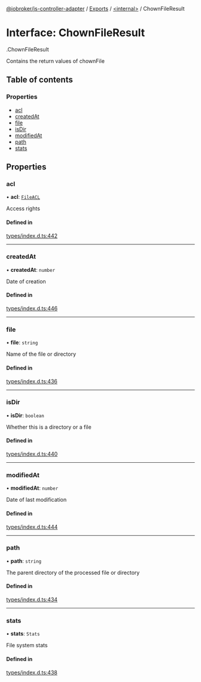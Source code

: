 [@iobroker/js-controller-adapter](../README.md) / [Exports](../modules.md) / [<internal\>](../modules/internal_.md) / ChownFileResult

# Interface: ChownFileResult

[<internal>](../modules/internal_.md).ChownFileResult

Contains the return values of chownFile

## Table of contents

### Properties

- [acl](internal_.ChownFileResult.md#acl)
- [createdAt](internal_.ChownFileResult.md#createdat)
- [file](internal_.ChownFileResult.md#file)
- [isDir](internal_.ChownFileResult.md#isdir)
- [modifiedAt](internal_.ChownFileResult.md#modifiedat)
- [path](internal_.ChownFileResult.md#path)
- [stats](internal_.ChownFileResult.md#stats)

## Properties

### acl

• **acl**: [`FileACL`](internal_.FileACL.md)

Access rights

#### Defined in

[types/index.d.ts:442](https://github.com/ioBroker/ioBroker.js-controller/blob/a0c54039/packages/types/index.d.ts#L442)

___

### createdAt

• **createdAt**: `number`

Date of creation

#### Defined in

[types/index.d.ts:446](https://github.com/ioBroker/ioBroker.js-controller/blob/a0c54039/packages/types/index.d.ts#L446)

___

### file

• **file**: `string`

Name of the file or directory

#### Defined in

[types/index.d.ts:436](https://github.com/ioBroker/ioBroker.js-controller/blob/a0c54039/packages/types/index.d.ts#L436)

___

### isDir

• **isDir**: `boolean`

Whether this is a directory or a file

#### Defined in

[types/index.d.ts:440](https://github.com/ioBroker/ioBroker.js-controller/blob/a0c54039/packages/types/index.d.ts#L440)

___

### modifiedAt

• **modifiedAt**: `number`

Date of last modification

#### Defined in

[types/index.d.ts:444](https://github.com/ioBroker/ioBroker.js-controller/blob/a0c54039/packages/types/index.d.ts#L444)

___

### path

• **path**: `string`

The parent directory of the processed file or directory

#### Defined in

[types/index.d.ts:434](https://github.com/ioBroker/ioBroker.js-controller/blob/a0c54039/packages/types/index.d.ts#L434)

___

### stats

• **stats**: `Stats`

File system stats

#### Defined in

[types/index.d.ts:438](https://github.com/ioBroker/ioBroker.js-controller/blob/a0c54039/packages/types/index.d.ts#L438)
